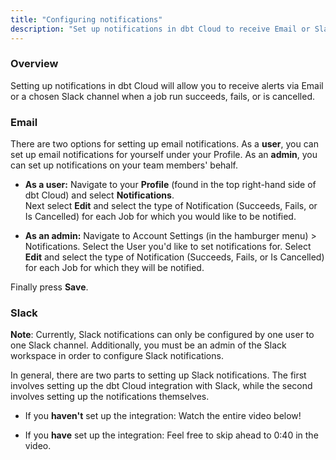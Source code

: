 ```yaml
---
title: "Configuring notifications"
description: "Set up notifications in dbt Cloud to receive Email or Slack alerts for job run status."
---
```


### Overview

Setting up notifications in dbt Cloud will allow you to receive alerts via Email or a chosen Slack channel when a job run succeeds, fails, or is cancelled.

### Email

There are two options for setting up email notifications. As a **user**, you can set up email notifications for yourself under your Profile. As an **admin**, you can set up notifications on your team members' behalf.

* **As a user:** Navigate to your **Profile** (found in the top right-hand side of dbt Cloud) and select **Notifications**.
\
Next select **Edit** and select the type of Notification (Succeeds, Fails, or Is Cancelled) for each Job for which you would like to be notified.

* **As an admin:**  Navigate to Account Settings (in the hamburger menu) > Notifications.
Select the User you'd like to set notifications for. Select **Edit** and select the type of Notification (Succeeds, Fails, or Is Cancelled) for each Job for which they will be notified.

Finally press **Save**.

<Lightbox src="/img-next/docs/dbt-cloud/using-dbt-cloud/email-notifications.png" title="Configuring Email Notifications"/>

### Slack

**Note**: Currently, Slack notifications can only be configured by one user to one Slack channel. Additionally, you must be an admin of the Slack workspace in order to configure Slack notifications.

In general, there are two parts to setting up Slack notifications. The first involves setting up the dbt Cloud integration with Slack, while the second involves setting up the notifications themselves.

 - If you **haven't** set up the integration: Watch the entire video below!

 - If you **have** set up the integration: Feel free to skip ahead to 0:40 in the video.

 <LoomVideo id="80f368e6d03d483282970b2cbc4abf78" />
